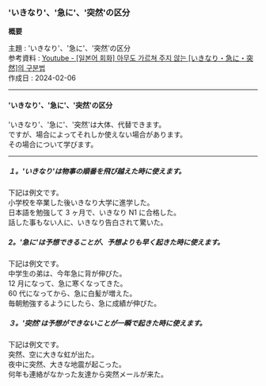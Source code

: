 ### 'いきなり'、'急に'、'突然'の区分

**概要**

主題 : 'いきなり'、'急に'、'突然'の区分<br>
参考資料 : [Youtube - [일본어 회화] 아무도 가르쳐 주지 않는 [いきなり・急に・突然]의 구분법
](https://youtu.be/KnkQ0Sz8-tA?si=kLbnsnbqG7KhpPfT)<br>
作成日 : 2024-02-06<br>

---

#### 'いきなり'、'急に'、'突然'の区分

'いきなり'、'急に'、'突然'は大体、代替できます。<br>
ですが、場合によってそれしか使えない場合があります。<br>
その場合について学びます。<br>

---

##### １。'いきなり'は物事の順番を飛び越えた時に使えます。

下記は例文です。<br>
小学校を卒業した後いきなり大学に進学した。<br>
日本語を勉強して 3 ヶ月で、いきなり N1 に合格した。<br>
話した事もない人に、いきなり告白されて驚いた。<br>

##### 2。'急に'は予想できることが、予想よりも早く起きた時に使えます。

下記は例文です。<br>
中学生の弟は、今年急に背が伸びた。<br>
12 月になって、急に寒くなってきた。<br>
60 代になってから、急に白髪が増えた。<br>
毎朝勉強するようにしたら、急に成績が伸びた。<br>

##### ３。'突然'は予想ができないことが一瞬で起きた時に使えます。

下記は例文です。<br>
突然、空に大きな虹が出た。<br>
夜中に突然、大きな地震が起こった。<br>
何年も連絡がなかった友達から突然メールが来た。<br>
